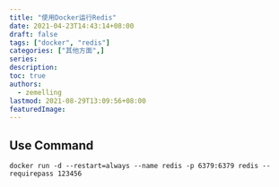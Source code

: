 ```yaml
---
title: "使用Docker运行Redis"
date: 2021-04-23T14:43:14+08:00
draft: false
tags: ["docker", "redis"]
categories: ["其他方面",]
series:
description:
toc: true
authors:
  - zemelling
lastmod: 2021-08-29T13:09:56+08:00
featuredImage:
---
```


## Use Command

```shell
docker run -d --restart=always --name redis -p 6379:6379 redis --requirepass 123456
```